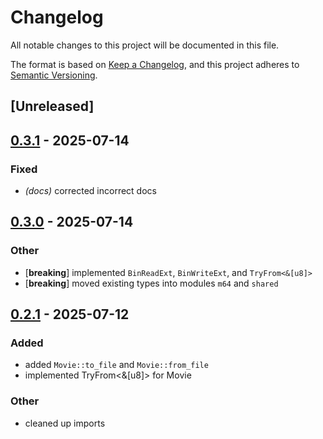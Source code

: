 # Changelog

All notable changes to this project will be documented in this file.

The format is based on [Keep a Changelog](https://keepachangelog.com/en/1.0.0/),
and this project adheres to [Semantic Versioning](https://semver.org/spec/v2.0.0.html).

## [Unreleased]

## [0.3.1](https://github.com/TimeTravelPenguin/m64-movie/compare/v0.3.0...v0.3.1) - 2025-07-14

### Fixed

- *(docs)* corrected incorrect docs

## [0.3.0](https://github.com/TimeTravelPenguin/m64-movie/compare/v0.2.1...v0.3.0) - 2025-07-14

### Other

- [**breaking**] implemented `BinReadExt`, `BinWriteExt`, and `TryFrom<&[u8]>`
- [**breaking**] moved existing types into modules `m64` and `shared`

## [0.2.1](https://github.com/TimeTravelPenguin/m64-movie/compare/v0.2.0...v0.2.1) - 2025-07-12

### Added

- added `Movie::to_file` and `Movie::from_file`
- implemented TryFrom<&[u8]> for Movie

### Other

- cleaned up imports
